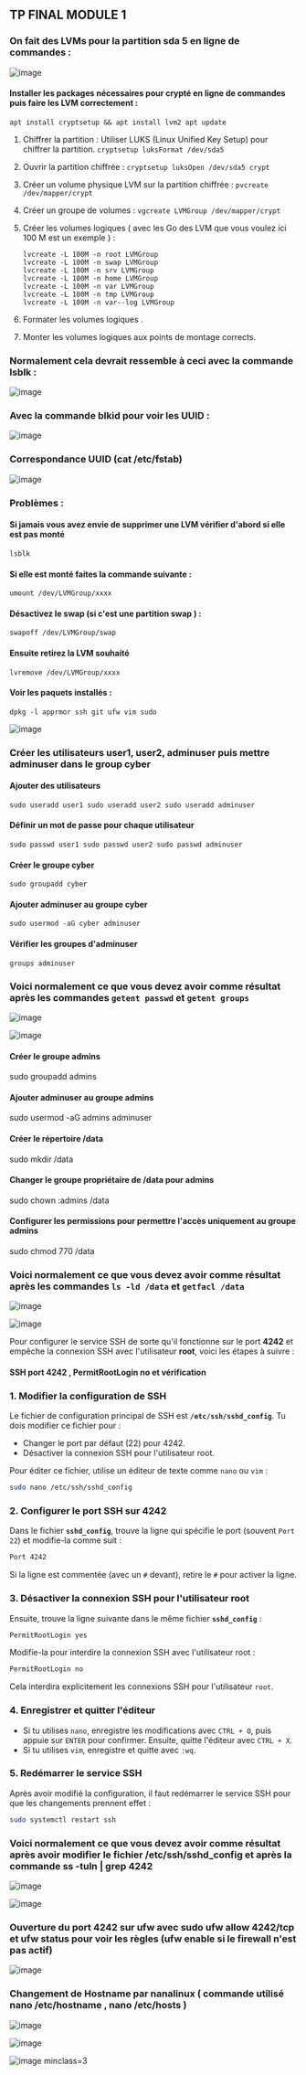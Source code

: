 ## TP FINAL MODULE 1

### On fait des LVMs pour la partition sda 5 en ligne de commandes :

![image](https://github.com/user-attachments/assets/ffdb10c4-fb66-4fdb-8596-9254b447062a)


#### Installer les packages nécessaires pour crypté en ligne de commandes puis faire les LVM correctement :

`apt install cryptsetup && apt install lvm2
apt update`

1. Chiffrer la partition :
   Utiliser LUKS (Linux Unified Key Setup) pour chiffrer la partition. 
   `cryptsetup luksFormat /dev/sda5`

2. Ouvrir la partition chiffrée :
   `cryptsetup luksOpen /dev/sda5 crypt`

3. Créer un volume physique LVM sur la partition chiffrée :
   `pvcreate /dev/mapper/crypt`

4. Créer un groupe de volumes :
   `vgcreate LVMGroup /dev/mapper/crypt`

5. Créer les volumes logiques ( avec les Go des LVM que vous voulez ici 100 M est un exemple ) :
   ```
   lvcreate -L 100M -n root LVMGroup
   lvcreate -L 100M -n swap LVMGroup
   lvcreate -L 100M -n srv LVMGroup
   lvcreate -L 100M -n home LVMGroup
   lvcreate -L 100M -n var LVMGroup
   lvcreate -L 100M -n tmp LVMGroup
   lvcreate -L 100M -n var--log LVMGroup
   ```

7. Formater les volumes logiques .

8. Monter les volumes logiques aux points de montage corrects.

### Normalement cela devrait ressemble à ceci avec la commande lsblk :

 ![image](https://github.com/user-attachments/assets/d586204c-56d3-40e2-af0b-b9098903bf25)

### Avec la commande blkid pour voir les UUID :

![image](https://github.com/user-attachments/assets/60aa0cf4-f282-47fe-b7cc-af83e2b45244)

### Correspondance UUID (cat /etc/fstab)

![image](https://github.com/user-attachments/assets/46de52e1-c30b-425b-b523-0e90b1159592)


### Problèmes :

#### Si jamais vous avez envie de supprimer une LVM vérifier d'abord si elle est pas monté

`lsblk`

#### Si elle est monté faites la commande suivante :

`umount /dev/LVMGroup/xxxx`

#### Désactivez le swap (si c'est une partition swap )  :

`swapoff /dev/LVMGroup/swap`

#### Ensuite retirez la LVM souhaité

`lvremove /dev/LVMGroup/xxxx`

#### Voir les paquets installés :

`dpkg -l apprmor ssh git ufw vim sudo`

![image](https://github.com/user-attachments/assets/e7407b4c-0933-4865-ab58-d0e163733bab)

### Créer les utilisateurs user1, user2, adminuser puis mettre adminuser dans le group cyber
#### Ajouter des utilisateurs
`sudo useradd user1
sudo useradd user2
sudo useradd adminuser`

#### Définir un mot de passe pour chaque utilisateur
`sudo passwd user1
sudo passwd user2
sudo passwd adminuser`

#### Créer le groupe cyber
`sudo groupadd cyber`

#### Ajouter adminuser au groupe cyber
`sudo usermod -aG cyber adminuser`

#### Vérifier les groupes d'adminuser
`groups adminuser`

### Voici normalement ce que vous devez avoir comme résultat après les commandes  `getent passwd` et `getent groups`

![image](https://github.com/user-attachments/assets/256bfa75-f571-448c-8289-90141c9889e8)

![image](https://github.com/user-attachments/assets/9148f72b-1dad-4bd3-968e-d0769a34c487)


#### Créer le groupe admins
sudo groupadd admins

#### Ajouter adminuser au groupe admins
sudo usermod -aG admins adminuser

#### Créer le répertoire /data
sudo mkdir /data

#### Changer le groupe propriétaire de /data pour admins
sudo chown :admins /data

#### Configurer les permissions pour permettre l'accès uniquement au groupe admins
sudo chmod 770 /data

### Voici normalement ce que vous devez avoir comme résultat après les commandes  `ls -ld /data` et `getfacl /data`
![image](https://github.com/user-attachments/assets/85b700d4-7a93-46c7-b68d-5279166757c0)

![image](https://github.com/user-attachments/assets/cdd16a0f-a5d1-4353-8a67-92f959807670)

Pour configurer le service SSH de sorte qu'il fonctionne sur le port **4242** et empêche la connexion SSH avec l'utilisateur **root**, voici les étapes à suivre :

#### SSH port 4242 , PermitRootLogin no et vérification

### 1. Modifier la configuration de SSH

Le fichier de configuration principal de SSH est **`/etc/ssh/sshd_config`**. Tu dois modifier ce fichier pour :
- Changer le port par défaut (22) pour 4242.
- Désactiver la connexion SSH pour l'utilisateur root.

Pour éditer ce fichier, utilise un éditeur de texte comme `nano` ou `vim` :

```bash
sudo nano /etc/ssh/sshd_config
```

### 2. Configurer le port SSH sur 4242

Dans le fichier **`sshd_config`**, trouve la ligne qui spécifie le port (souvent `Port 22`) et modifie-la comme suit :

```bash
Port 4242
```

Si la ligne est commentée (avec un `#` devant), retire le `#` pour activer la ligne.

### 3. Désactiver la connexion SSH pour l'utilisateur root

Ensuite, trouve la ligne suivante dans le même fichier **`sshd_config`** :

```bash
PermitRootLogin yes
```

Modifie-la pour interdire la connexion SSH avec l'utilisateur root :

```bash
PermitRootLogin no
```

Cela interdira explicitement les connexions SSH pour l'utilisateur `root`.

### 4. Enregistrer et quitter l'éditeur

- Si tu utilises `nano`, enregistre les modifications avec `CTRL + O`, puis appuie sur `ENTER` pour confirmer. Ensuite, quitte l'éditeur avec `CTRL + X`.
- Si tu utilises `vim`, enregistre et quitte avec `:wq`.

### 5. Redémarrer le service SSH

Après avoir modifié la configuration, il faut redémarrer le service SSH pour que les changements prennent effet :

```bash
sudo systemctl restart ssh
```

### Voici normalement ce que vous devez avoir comme résultat après avoir modifier le fichier /etc/ssh/sshd_config et après la commande ss -tuln | grep 4242

![image](https://github.com/user-attachments/assets/8ba7bbc1-f1c4-4d46-935b-3adb6bdb090b)

![image](https://github.com/user-attachments/assets/739a2c79-dfe9-46fe-8cf4-8d3188f116df)

### Ouverture du port 4242 sur ufw avec sudo ufw allow 4242/tcp et ufw status pour voir les règles (ufw enable si le firewall n'est pas actif)

![image](https://github.com/user-attachments/assets/9f9932aa-f987-4035-8221-76557def3e47)


### Changement de Hostname par nanalinux ( commande utilisé nano /etc/hostname , nano /etc/hosts )

![image](https://github.com/user-attachments/assets/5516d60a-3272-4592-bb44-bec754f84bb0)

![image](https://github.com/user-attachments/assets/05eeb741-6195-4602-91fa-a7712b338e15)


![image](https://github.com/user-attachments/assets/59c70a30-5f6b-4c99-9502-79cc6b3f5942) minclass=3

